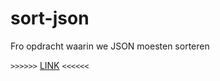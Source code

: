 # sort-json

Fro opdracht waarin we JSON moesten sorteren


`>>>>>>` [LINK](http://25890.hosts2.ma-cloud.nl/bewijzenmap/periode2.1/FRO/JSON) `<<<<<<`
